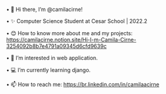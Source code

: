 • 👋 Hi there, I’m @camilacirne!

• ✨ Computer Science Student at Cesar School | 2022.2

• 😊 How to know more about me and my projects: https://camilacirne.notion.site/Hi-I-m-Camila-Cirne-3254092b8b7e4791a09345d6cfd9639c

• 👀 I’m interested in web application.

• 💻 I’m currently learning django.

• 📫 How to reach me: https://br.linkedin.com/in/camilaacirne
